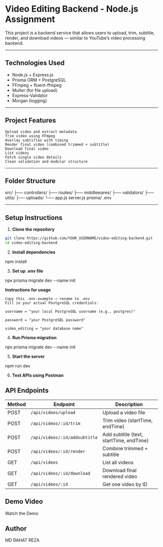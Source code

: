 
#  Video Editing Backend - Node.js Assignment

This project is a backend service that allows users to upload, trim, subtitle, render, and download videos — similar to YouTube’s video processing backend.

---

##  Technologies Used

- Node.js + Express.js
- Prisma ORM + PostgreSQL
- FFmpeg + fluent-ffmpeg
- Multer (for file upload)
- Express-Validator
- Morgan (logging)

---

##  Project Features

    Upload video and extract metadata  
    Trim video using FFmpeg  
    Overlay subtitles with timing  
    Render final video (combined trimmed + subtitle)  
    Download final video  
    List videos  
    Fetch single video details  
    Clean validation and modular structure  

---

##  Folder Structure

src/ ├── controllers/ ├── routes/ ├── middlewares/ ├── validators/ ├── utils/ ├── uploads/ └── app.js server.js prisma/ .env


---

## Setup Instructions

1. **Clone the repository**

```bash
git clone https://github.com/YOUR_USERNAME/video-editing-backend.git
cd video-editing-backend
```


2. **Install dependencies**

 npm install

3. **Set up .env file**

 npx prisma migrate dev --name init

 **Instructions for usage**

    Copy this .env.example → rename to .env
    Fill in your actual PostgreSQL credentials:

    username = "your local PostgreSQL username (e.g., postgres)"

    password = "your PostgreSQL password"

    video_editing = "your database name"

4. **Run Prisma migration**

 npx prisma migrate dev --name init

5. **Start the server**
    
  npm run dev

6. **Test APIs using Postman**

## API Endpoints

| Method |     Endpoint                  | Description                             |
|--------|----------|--------------------|
| POST   | `/api/videos/upload`          | Upload a video file                     |
| POST   | `/api/videos/:id/trim`        | Trim video (startTime, endTime)         |
| POST   | `/api/videos/:id/addsubtitle` | Add subtitle (text, startTime, endTime) |
| POST   | `/api/videos/:id/render`      | Combine trimmed + subtitle              |
| GET    | `/api/videos`                 | List all videos                         |
| GET    | `/api/videos/:id/download`    | Download final rendered video           |
| GET    | `/api/videos/:id`             | Get one video by ID                     |


## Demo Video

Watch the Demo

## Author
MD RAHAT REZA



